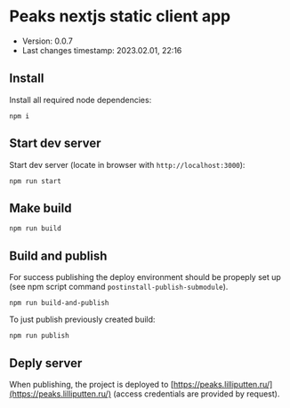 <!--
@changed 2023.01.31, 01:26
-->

# Peaks nextjs static client app

- Version: 0.0.7
- Last changes timestamp: 2023.02.01, 22:16

## Install

Install all required node dependencies:

```
npm i
```

## Start dev server

Start dev server (locate in browser with `http://localhost:3000`):

```
npm run start
```

## Make build

```
npm run build
```

## Build and publish

For success publishing the deploy environment should be propeply set up (see
npm script command `postinstall-publish-submodule`).

```
npm run build-and-publish
```

To just publish previously created build:

```
npm run publish
```

## Deply server

When publishing, the project is deployed to
[https://peaks.lilliputten.ru/](https://peaks.lilliputten.ru/)
(access credentials are provided by request).
